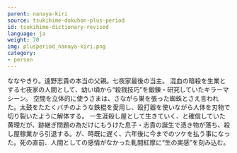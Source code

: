 ```yaml
---
parent: nanaya-kiri
source: tsukihime-dokuhon-plus-period
id: tsukihime-dictionary-revised
language: ja
weight: 70
img: plusperiod_nanaya-kiri.png
category:
- person
---
```


ななやきり。遠野志貴の本当の父親。七夜家最後の当主。
混血の暗殺を生業とする七夜家の人間として、幼い頃から“殺戮技巧”を鍛錬・研究していたキラーマシーン。
空間を立体的に使うさまは、さながら巣を張った蜘蛛とさえ言われた。太鼓をたたくバチのような鉄棍を愛用し、殴打器を使いながら人体を刃物で切り裂いたように解体する。
一生涯殺し屋として生きていく、と確信していた黄理だが、跡継ぎ問題の為だけにもうけた息子・志貴の誕生で憑き物が落ち、殺し屋稼業から引退する。が、時既に遅く、六年後に今までのツケを払う事になった。死の直前、人間としての感情がなかった軋間紅摩に“生の実感”を刻み込む。
